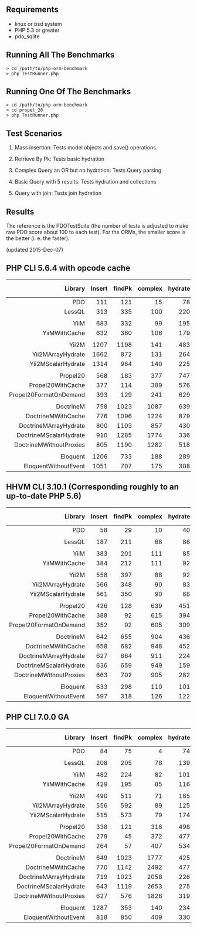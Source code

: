 Requirements
------------

* linux or bsd system
* PHP 5.3 or greater
* pdo_sqlite

Running All The Benchmarks
--------------------------

    > cd /path/to/php-orm-benchmark
    > php TestRunner.php

Running One Of The Benchmarks
-----------------------------

    > cd /path/to/php-orm-benchmark
    > cd propel_20
    > php TestRunner.php

Test Scenarios
--------------

1. Mass insertion: Tests model objects and save() operations.

2. Retrieve By Pk: Tests basic hydration

3. Complex Query an OR but no hydration: Tests Query parsing

4. Basic Query with 5 results: Tests hydration and collections

5. Query with join: Tests join hydration


Results
-------

The reference is the PDOTestSuite (the number of tests is adjusted to make raw PDO score about 100 to each test). For the ORMs, the smaller score is the better (i. e. the faster).

(updated 2015-Dec-07)

## PHP CLI 5.6.4 with opcode cache

| Library                          | Insert | findPk | complex| hydrate|  with  | memory usage |  time  |
| --------------------------------:| ------:| ------:| ------:| ------:| ------:| ------------:| ------:|
|                              PDO |    111 |    121 |     15 |     78 |    221 |      774,944 |   0.55 |
|                           LessQL |    313 |    335 |    100 |    220 |    281 |    5,494,704 |   1.42 |
|                                  |        |        |        |        |        |              |        |
|                             YiiM |    683 |    332 |     99 |    195 |    104 |    9,175,040 |   2.18 |
|                    YiiMWithCache |    632 |    360 |    106 |    179 |    116 |    9,175,040 |   1.96 |
|                                  |        |        |        |        |        |              |        |
|                            Yii2M |   1207 |   1198 |    141 |    483 |    302 |   13,369,344 |   4.56 |
|                Yii2MArrayHydrate |   1662 |    872 |    131 |    264 |    217 |   13,631,488 |   3.81 |
|               Yii2MScalarHydrate |   1314 |    964 |    140 |    225 |    239 |   13,631,488 |   3.80 |
|                                  |        |        |        |        |        |              |        |
|                         Propel20 |    568 |    183 |    377 |    747 |    824 |   10,747,904 |   4.19 |
|                Propel20WithCache |    377 |    114 |    389 |    576 |    690 |   10,747,904 |   3.61 |
|           Propel20FormatOnDemand |    393 |    129 |    241 |    629 |    748 |   11,010,048 |   3.42 |
|                                  |        |        |        |        |        |              |        |
|                        DoctrineM |    758 |   1023 |   1087 |    639 |    598 |   16,515,072 |   8.41 |
|               DoctrineMWithCache |    776 |   1096 |   1224 |    879 |    637 |   15,990,784 |   9.18 |
|            DoctrineMArrayHydrate |    800 |   1103 |    857 |    430 |    588 |   15,990,784 |  10.19 |
|           DoctrineMScalarHydrate |    910 |   1285 |   1774 |    336 |    453 |   15,990,784 |  11.83 |
|          DoctrineMWithoutProxies |    805 |   1190 |   1282 |    518 |    751 |   15,990,784 |  12.47 |
|                                  |        |        |        |        |        |              |        |
|                         Eloquent |   1206 |    733 |    188 |    289 |    527 |   11,272,192 |   4.36 |
|             EloquentWithoutEvent |   1051 |    707 |    175 |    308 |    833 |   11,010,048 |   3.92 |

## HHVM CLI 3.10.1 (Corresponding roughly to an up-to-date PHP 5.6)

| Library                          | Insert | findPk | complex| hydrate|  with  | memory usage |  time  |
| --------------------------------:| ------:| ------:| ------:| ------:| ------:| ------------:| ------:|
|                              PDO |     58 |     29 |     10 |     40 |     92 |      763,920 |   0.25 |
|                                  |        |        |        |        |        |              |        |
|                           LessQL |    187 |    211 |     68 |     86 |    152 |   10,328,440 |   0.80 |
|                                  |        |        |        |        |        |              |        |
|                             YiiM |    383 |    201 |    111 |     85 |     46 |    6,325,032 |   1.09 |
|                    YiiMWithCache |    384 |    212 |    111 |     92 |     52 |    6,343,648 |   1.11 |
|                                  |        |        |        |        |        |              |        |
|                            Yii2M |    558 |    397 |     88 |     92 |     56 |    8,711,264 |   1.86 |
|                Yii2MArrayHydrate |    566 |    348 |     90 |     83 |     57 |    8,744,344 |   1.77 |
|               Yii2MScalarHydrate |    561 |    350 |     90 |     68 |     57 |    8,746,528 |   1.76 |
|                                  |        |        |        |        |        |              |        |
|                         Propel20 |    426 |    128 |    639 |    451 |    532 |   10,362,480 |   2.72 |
|                Propel20WithCache |    388 |     92 |    615 |    394 |    455 |   10,422,936 |   2.46 |
|           Propel20FormatOnDemand |    352 |     92 |    605 |    309 |    482 |   10,449,600 |   2.36 |
|                                  |        |        |        |        |        |              |        |
|                        DoctrineM |    642 |    655 |    904 |    436 |    318 |   19,621,456 |   5.55 |
|               DoctrineMWithCache |    658 |    682 |    948 |    452 |    338 |   19,631,944 |   5.72 |
|            DoctrineMArrayHydrate |    627 |    664 |    911 |    224 |    240 |   18,423,328 |   5.27 |
|           DoctrineMScalarHydrate |    636 |    659 |    949 |    159 |    202 |   17,339,720 |   5.17 |
|          DoctrineMWithoutProxies |    663 |    702 |    905 |    282 |    344 |   19,384,088 |   5.46 |
|                                  |        |        |        |        |        |              |        |
|                         Eloquent |    633 |    298 |    110 |    101 |    215 |   13,945,632 |   1.75 |
|             EloquentWithoutEvent |    597 |    318 |    126 |    122 |    242 |   13,865,192 |   1.77 |       

## PHP CLI 7.0.0 GA

| Library                          | Insert | findPk | complex| hydrate|  with  | memory usage |  time  |
| --------------------------------:| ------:| ------:| ------:| ------:| ------:| ------------:| ------:|
|                              PDO |     84 |     75 |      4 |     74 |    187 |    1,720,072 |   0.44 |
|                                  |        |        |        |        |        |              |        |
|                           LessQL |    208 |    205 |     78 |    139 |    160 |   10,108,848 |   1.07 |
|                                  |        |        |        |        |        |              |        |
|                             YiiM |    482 |    224 |     82 |    101 |     77 |    4,194,304 |   2.02 |
|                    YiiMWithCache |    429 |    195 |     85 |    116 |     93 |    4,194,304 |   1.91 |
|                                  |        |        |        |        |        |              |        |
|                            Yii2M |    490 |    511 |     71 |    165 |     96 |    6,291,456 |   2.40 |
|                Yii2MArrayHydrate |    556 |    592 |     89 |    125 |    124 |    8,388,608 |   2.87 |
|               Yii2MScalarHydrate |    515 |    573 |     79 |    174 |    117 |    8,388,608 |   2.70 |
|                                  |        |        |        |        |        |              |        |
|                         Propel20 |    338 |    121 |    316 |    498 |    522 |    6,291,456 |   2.91 |
|                Propel20WithCache |    279 |     45 |    372 |    477 |    414 |    6,291,456 |   3.41 |
|           Propel20FormatOnDemand |    264 |     57 |    407 |    534 |    455 |    6,291,456 |   2.63 |
|                                  |        |        |        |        |        |              |        |
|                        DoctrineM |    649 |   1023 |   1777 |    425 |    449 |   14,680,064 |  13.39 |
|               DoctrineMWithCache |    770 |   1142 |   2492 |    477 |    547 |   14,680,064 |  13.06 |
|            DoctrineMArrayHydrate |    719 |   1023 |   2058 |    226 |    410 |   14,680,064 |  13.75 |
|           DoctrineMScalarHydrate |    643 |   1119 |   2653 |    275 |    457 |   14,680,064 |  14.16 |
|          DoctrineMWithoutProxies |    627 |    576 |   1826 |    319 |    966 |   14,680,064 |  10.83 |
|                                  |        |        |        |        |        |              |        |
|                         Eloquent |   1287 |    353 |    140 |    234 |    376 |    8,388,608 |   3.25 |
|             EloquentWithoutEvent |    818 |    850 |    409 |    330 |    829 |    8,388,608 |   3.84 |
